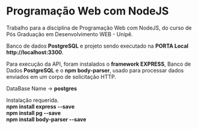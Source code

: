 # Programação Web com NodeJS
Trabalho para a disciplina de Programação Web com NodeJS, do curso de Pós Graduação em Desenvolvimento WEB  - Unipê.

Banco de dados <b>PostgreSQL</b> e projeto sendo executado na <b>PORTA Local http://localhost:3300</b>.

Para execução da API, foram instalados o <b>framework EXPRESS</b>, Banco de Dados <b>PostgreSQL</b> e o <b>npm body-parser</b>, usado para processar dados enviados em um corpo de solicitação HTTP.

DataBase Name -> <b>postgres</b>

Instalação requerida. <br>
<b>npm install express --save</b> <br>
<b>npm install pg --save</b> <br>
<b>npm install body-parser --save</b>

